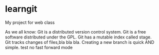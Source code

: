# learngit
My project for web class

As we all know:
Git is a distributed version control system.
Git is a free software distributed under the GPL.
Git has a mutable index called stage.
Git tracks changes of files,bla bla bla.
Creating a new branch is quick AND simple.
test no fast forward mode

